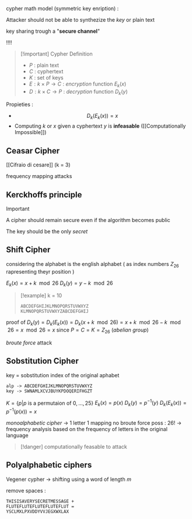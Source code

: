 cypher math model (symmetric key enription) : 

Attacker should not be able to synthezize the *key* or plain text

key sharing trough a "**secure channel**"  

!!!!

>[!important] Cypher Definition
>+ $P$ : plain text
>+ $C$ : cyphertext
>+ $K$  : set of keys
>+ $E : k \times P \rightarrow C$ : *encryption* function $E_k(x)$
>+ $D : k \times C \rightarrow P$ : *decryption* function $D_k(y)$

Propieties :
+ $$D_k(E_k(x))= x$$
+ Computing $k$ or $x$ given a cyphertext $y$ is **infeasable** ([[Computationally Impossible]])

Ceasar Cipher
---
[[Cifraio di cesare]] (k = 3)

frequency mapping attacks

Kerckhoffs principle
---

>[!important] 
>
>A cipher should remain secure even if the algorithm becomes public
>
>The key should be the only *secret*

Shift Cipher
---
considering the alphabet is the english alphabet ( as index numbers $Z_{26}$ rapresenting theyr position )

$E_k(x) =  x + k \mod{26}$
$D_k(y) =  y - k \mod{26}$

>[!example] k = 10
>```
>ABCDEFGHIJKLMNOPQRSTUVWXYZ
>KLMNOPQRSTUVWXYZABCDEFGHIJ
>```

proof of $D_k(y) = D_k(E_k(x)) = D_k(x + k \mod{26}) = x + k \mod{26} - k \mod{26} = x \mod{26} = x$ since $P=C=K=Z_{26}$ (*abelian group*)

*broute force* attack

Sobstitution Cipher
---

key = sobstitution index of the original aphabet 

```
alp -> ABCDEFGHIJKLMNOPQRSTUVWXYZ
key -> SWNAMLXCVJBUYKPDOQERIFHGZT
```

$K = \{ p | p \text{ is a permutaion of } 0,\dots,25\}$ 
$E_k(x) = p(x)$
$D_k(y) = p^{-1}(y)$
$D_k(E_k(x)) = p^{-1}(p(x))=x$

*monoalphabetic cipher* -> 1 letter 1 mapping
no broute force poss : $26!$ -> frequency analysis based on the frequency of letters in the original language

>[!danger] 
computationally feasable to attack 

Polyalphabetic ciphers
---

Vegener cypher -> shifting using a word of length $m$ 

remove spaces : 
```
THISISAVERYSECRETMESSAGE +
FLUTEFLUTEFLUTEFLUTEFLUT =
YSCLMXLPXVDDYVVJEGXWXLAX
```


